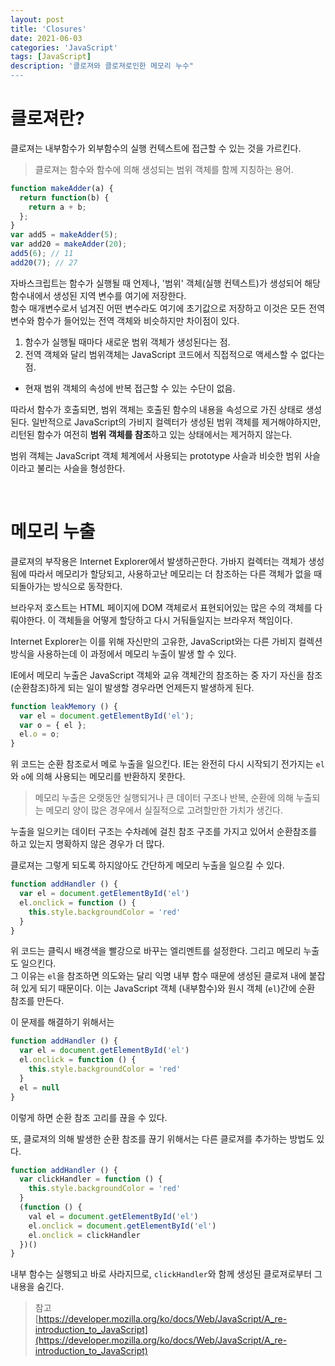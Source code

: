 ```yaml
---
layout: post
title: 'Closures'
date: 2021-06-03
categories: 'JavaScript'
tags: [JavaScript]
description: '클로져와 클로져로인한 메모리 누수"
---
```


# 클로져란?

클로져는 내부함수가 외부함수의 실행 컨텍스트에 접근할 수 있는 것을 가르킨다. 

> 클로져는 함수와 함수에 의해 생성되는 범위 객체를 함께 지칭하는 용어.

``` javascript
function makeAdder(a) {
  return function(b) {
    return a + b;
  };
}
var add5 = makeAdder(5);
var add20 = makeAdder(20);
add5(6); // 11
add20(7); // 27
```

자바스크립트는 함수가 실행될 때 언제나, '범위' 객체(실행 컨텍스트)가 생성되어 해당 함수내에서 생성된 지역 변수를 여기에 저장한다.<br>
함수 매개변수로서 넘겨진 어떤 변수라도 여기에 초기값으로 저장하고 이것은 모든 전역변수와 함수가 들어있는 전역 객체와 비슷하지만 차이점이 있다.
1. 함수가 실행될 때마다 새로운 범위 객체가 생성된다는 점.
2. 전역 객체와 달리 범위객체는 JavaScript 코드에서 직접적으로 액세스할 수 없다는 점.
  - 현재 범위 객체의 속성에 반복 접근할 수 있는 수단이 없음.

따라서 함수가 호출되면, 범위 객체는 호출된 함수의 내용을 속성으로 가진 상태로 생성된다. 일반적으로 JavaScript의 가비지 컬렉터가 생성된 범위 객체를 제거해야하지만, 리턴된 함수가 여전히 **범위 객체를 참조**하고 있는 상태에서는 제거하지 않는다. 

범위 객체는 JavaScript 객체 체계에서 사용되는 prototype 사슬과 비슷한 범위 사슬이라고 불리는 사슬을 형성한다.

<br>

# 메모리 누출 

클로져의 부작용은 Internet Explorer에서 발생하곤한다. 가바지 컬렉터는 객체가 생성됨에 따라서 메모리가 할당되고, 사용하고난 메모리는 더 참조하는 다른 객체가 없을 때 되돌아가는 방식으로 동작한다. 

브라우저 호스트는 HTML 페이지에 DOM 객체로서 표현되어있는 많은 수의 객체를 다뤄야한다. 이 객체들을 어떻게 할당하고 다시 거둬들일지는 브라우저 책임이다. 

Internet Explorer는 이를 위해 자신만의 고유한, JavaScript와는 다른 가비지 컬렉션 방식을 사용하는데 이 과정에서 메모리 누출이 발생 할 수 있다.

IE에서 메모리 누출은 JavaScript 객체와 교유 객체간의 참조하는 중 자기 자신을 참조(순환참조)하게 되는 일이 발생할 경우라면 언제든지 발생하게 된다.

``` javascript
function leakMemory () {
  var el = document.getElementById('el');
  var o = { el };
  el.o = o;
}
```

위 코드는 순환 참조로서 메로 누출을 일으킨다. IE는 완전히 다시 시작되기 전가지는 `el`와 `o`에 의해 사용되는 메모리를 반환하지 못한다.

> 메모리 누출은 오랫동안 실행되거나 큰 데이터 구조나 반복, 순환에 의해 누출되는 메모리 양이 많은 경우에서 실질적으로 고려할만한 가치가 생긴다.

누출을 일으키는 데이터 구조는 수차례에 걸친 참조 구조를 가지고 있어서 순환참조를 하고 있는지 명확하지 않은 경우가 더 많다.

클로져는 그렇게 되도록 하지않아도 간단하게 메모리 누출을 일으킬 수 있다.

``` javascript
function addHandler () {
  var el = document.getElementById('el')
  el.onclick = function () {
    this.style.backgroundColor = 'red'
  }
}
```

위 코드는 클릭시 배경색을 빨강으로 바꾸는 엘리멘트를 설정한다. 그리고 메모리 누출도 일으킨다. <br>
그 이유는 `el`을 참조하면 의도와는 달리 익명 내부 함수 때문에 생성된 클로져 내에 붙잡혀 있게 되기 때문이다.
이는 JavaScript 객체 (내부함수)와 원시 객체 (`el`)간에 순환 참조를 만든다.

이 문제를 해결하기 위해서는 
``` javascript
function addHandler () {
  var el = document.getElementById('el')
  el.onclick = function () {
    this.style.backgroundColor = 'red'
  }
  el = null
}
```
이렇게 하면 순환 참조 고리를 끊을 수 있다.

또, 클로져의 의해 발생한 순환 참조를 끊기 위해서는 다른 클로져를 추가하는 방법도 있다.
``` javascript
function addHandler () {
  var clickHandler = function () {
    this.style.backgroundColor = 'red'
  }
  (function () {
    val el = document.getElementById('el')
    el.onclick = document.getElementById('el')
    el.onclick = clickHandler
  })()
}
```
내부 함수는 실행되고 바로 사라지므로, `clickHandler`와 함께 생성된 클로져로부터 그 내용을 숨긴다.

> 참고 <br>
> [https://developer.mozilla.org/ko/docs/Web/JavaScript/A_re-introduction_to_JavaScript](https://developer.mozilla.org/ko/docs/Web/JavaScript/A_re-introduction_to_JavaScript)